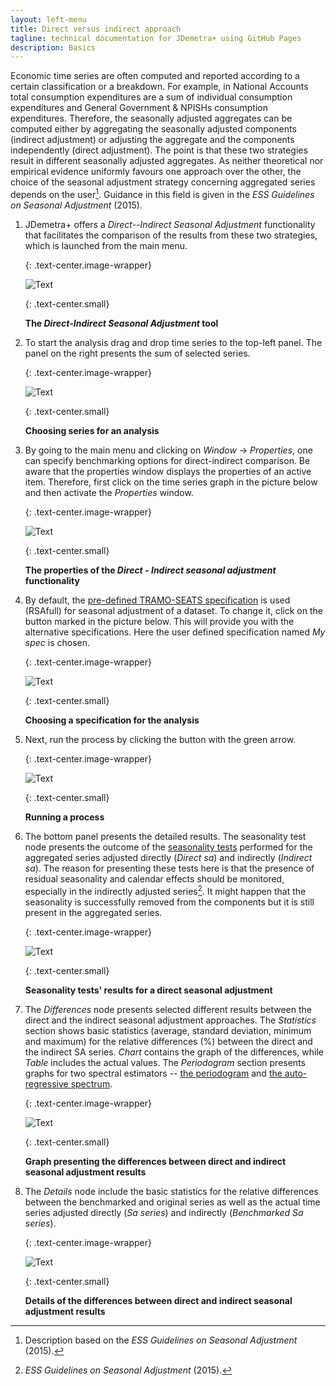 ```yaml
---
layout: left-menu
title: Direct versus indirect approach
tagline: technical documentation for JDemetra+ using GitHub Pages
description: Basics
---
```

Economic time series are often computed and reported according to a
certain classification or a breakdown. For example, in National Accounts
total consumption expenditures are a sum of individual consumption
expenditures and General Government & NPISHs consumption expenditures.
Therefore, the seasonally adjusted aggregates can be computed either by
aggregating the seasonally adjusted components (indirect adjustment) or
adjusting the aggregate and the components independently (direct
adjustment). The point is that these two strategies result in different
seasonally adjusted aggregates. As neither theoretical nor empirical
evidence uniformly favours one approach over the other, the choice of
the seasonal adjustment strategy concerning aggregated series depends on
the user[^2]. Guidance in this field is given in the *ESS Guidelines on
Seasonal Adjustment* (2015).

1.  JDemetra+ offers a *Direct--Indirect Seasonal Adjustment*
    functionality that facilitates the comparison of the results from
    these two strategies, which is launched from the main menu.

	{: .text-center.image-wrapper}

	![Text](/assets/img/user-guide/UG_SF_image5.jpg)

	{: .text-center.small}

	**The *Direct-Indirect Seasonal Adjustment* tool**

2.  To start the analysis drag and drop time series to the top-left
    panel. The panel on the right presents the sum of selected series.

	{: .text-center.image-wrapper}

	![Text](/assets/img/user-guide/UG_SF_image6.jpg)

	{: .text-center.small}

	**Choosing series for an analysis**

3.  By going to the main menu and clicking on *Window* → *Properties*,
    one can specify benchmarking options for direct-indirect comparison.
    Be aware that the properties window displays the properties of an
    active item. Therefore, first click on the time series graph in the
    picture below and then activate the *Properties* window.

	{: .text-center.image-wrapper}

	![Text](/assets/img/user-guide/UG_SF_image7.jpg)

	{: .text-center.small}

	**The properties of the *Direct - Indirect seasonal adjustment* functionality**

4.  By default, the [pre-defined TRAMO-SEATS specification](../reference-manual/sa-specifications.html#pre-defined-specifications) is used
    (RSAfull) for seasonal adjustment of a dataset. To change it, click on
    the button marked in the picture below. This will provide you with
    the alternative specifications. Here the user defined specification
    named *My spec* is chosen.

	{: .text-center.image-wrapper}

	![Text](/assets/img/user-guide/UG_SF_image8.jpg)

	{: .text-center.small}
	
	**Choosing a specification for the analysis**

5.  Next, run the process by clicking the button with the green arrow.

	{: .text-center.image-wrapper}

	![Text](/assets/img/user-guide/UG_SF_image9.jpg)

	{: .text-center.small}

	**Running a process**

6.  The bottom panel presents the detailed results. The seasonality test
    node presents the outcome of the [seasonality tests](../theory/Tests_seas.html)
    performed for the aggregated series adjusted directly (*Direct sa*)
    and indirectly (*Indirect sa*). The reason for presenting these
    tests here is that the presence of residual seasonality and calendar
    effects should be monitored, especially in the indirectly adjusted
    series[^3]. It might happen that the seasonality is successfully
    removed from the components but it is still present in the
    aggregated series.

	{: .text-center.image-wrapper}

	![Text](/assets/img/user-guide/UG_SF_image10.jpg)

	{: .text-center.small}

	**Seasonality tests' results for a direct seasonal adjustment**

7.  The *Differences* node presents selected different results between the
    direct and the indirect seasonal adjustment approaches. The *Statistics*
    section shows basic statistics (average, standard deviation, minimum
    and maximum) for the relative differences (%) between the direct and
    the indirect SA series. *Chart* contains the graph of the
    differences, while *Table* includes the actual values. The
    *Periodogram* section presents graphs for two spectral estimators --
    [the periodogram](../theory/spectral_periodogram.html) and [the auto-regressive spectrum](../theory/spectral_AR.html).

	{: .text-center.image-wrapper}

	![Text](/assets/img/user-guide/UG_SF_image11.jpg)

	{: .text-center.small}

	**Graph presenting the differences between direct and indirect seasonal adjustment results**

8.  The *Details* node include the basic statistics for the relative
    differences between the benchmarked and original series as well as the actual
    time series adjusted directly (*Sa series*) and indirectly
    (*Benchmarked Sa series*).

	{: .text-center.image-wrapper}

	![Text](/assets/img/user-guide/UG_SF_image12.jpg)

	{: .text-center.small}

	**Details of the differences between direct and indirect seasonal adjustment results**


[^2]: Description based on the *ESS Guidelines on Seasonal Adjustment*
    (2015).

[^3]: *ESS Guidelines on Seasonal Adjustment* (2015).
